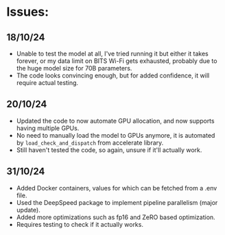 # Issues:

## 18/10/24
- Unable to test the model at all, I've tried running it but either it takes forever, or my data limit on BITS Wi-Fi gets exhausted, probably due to the huge model size for 70B parameters.
- The code looks convincing enough, but for added confidence, it will require actual testing.

## 20/10/24
- Updated the code to now automate GPU allocation, and now supports having multiple GPUs.
- No need to manually load the model to GPUs anymore, it is automated by `load_check_and_dispatch` from accelerate library.
- Still haven't tested the code, so again, unsure if it'll actually work.

## 31/10/24
- Added Docker containers, values for which can be fetched from a .env file.
- Used the DeepSpeed package to implement pipeline parallelism (major update).
- Added more optimizations such as fp16 and ZeRO based optimization.
- Requires testing to check if it actually works.
